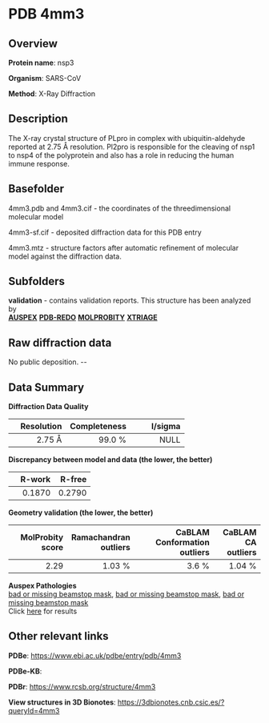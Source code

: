 # PDB 4mm3

## Overview

**Protein name**: nsp3

**Organism**: SARS-CoV

**Method**: X-Ray Diffraction

## Description

The X-ray crystal structure of PLpro in complex with ubiquitin-aldehyde reported at 2.75 Å resolution. Pl2pro is responsible for the cleaving of nsp1 to nsp4 of the polyprotein and also has a role in reducing the human immune response.

## Basefolder

4mm3.pdb and 4mm3.cif - the coordinates of the threedimensional molecular model

4mm3-sf.cif - deposited diffraction data for this PDB entry

4mm3.mtz - structure factors after automatic refinement of molecular model against the diffraction data.

## Subfolders





**validation** - contains validation reports. This structure has been analyzed by <br>[**AUSPEX**](https://github.com/thorn-lab/coronavirus_structural_task_force/tree/master/pdb/nsp3/SARS-CoV/4mm3/validation/auspex) [**PDB-REDO**](https://github.com/thorn-lab/coronavirus_structural_task_force/tree/master/pdb/nsp3/SARS-CoV/4mm3/validation/pdb-redo) [**MOLPROBITY**](https://github.com/thorn-lab/coronavirus_structural_task_force/tree/master/pdb/nsp3/SARS-CoV/4mm3/validation/molprobity) [**XTRIAGE**](https://github.com/thorn-lab/coronavirus_structural_task_force/blob/master/pdb/nsp3/SARS-CoV/4mm3/validation/Xtriage_output.log)   



## Raw diffraction data

No public deposition. --<br> 

## Data Summary
**Diffraction Data Quality**

|   | Resolution | Completeness| I/sigma |
|---|-------------:|----------------:|--------------:|
|   |2.75 Å|99.0  %|<img width=50/>NULL |

**Discrepancy between model and data (the lower, the better)**

|   | **R-work**| **R-free**   
|---|-------------:|----------------:|           
||  0.1870|  0.2790|

**Geometry validation (the lower, the better)**

|   |**MolProbity<br>score**| **Ramachandran<br>outliers** | **CaBLAM<br>Conformation outliers** | **CaBLAM<br>CA outliers** |
|---|-------------:|----------------:|----------------:|----------------:|
||  2.29|  1.03 %|3.6 %|1.04 %|

**Auspex Pathologies**<br> [bad or missing beamstop mask](https://www.auspex.de/pathol/#2), [bad or missing beamstop mask](https://www.auspex.de/pathol/#2), [bad or missing beamstop mask](https://www.auspex.de/pathol/#2)<br>Click [here](https://github.com/thorn-lab/coronavirus_structural_task_force/blob/master/pdb/nsp3/SARS-CoV/4mm3/validation/auspex/4mm3_auspex_comments.txt)  for results

 



## Other relevant links 
**PDBe**:  https://www.ebi.ac.uk/pdbe/entry/pdb/4mm3

**PDBe-KB**:  
 
**PDBr**: https://www.rcsb.org/structure/4mm3 

**View structures in 3D Bionotes**: https://3dbionotes.cnb.csic.es/?queryId=4mm3

